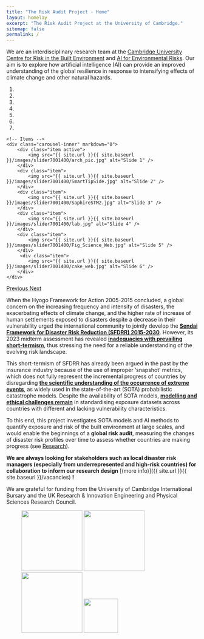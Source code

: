```yaml
---
title: "The Risk Audit Project - Home"
layout: homelay
excerpt: "The Risk Audit Project at the University of Cambridge."
sitemap: false
permalink: /
---
```


We are an interdisciplinary research team at the [Cambridge University Centre for Risk in the Built Environment](https://www.arct.cam.ac.uk/research/the-martin-centre/risk) and [AI for Environmental Risks](https://ai4er-cdt.esc.cam.ac.uk/). Our aim is to explore how artificial intelligence (AI) can provide an improved understanding of the global resilience in response to intensifying effects of climate change and other natural hazards.


<div markdown="0" id="carousel" class="carousel slide" data-ride="carousel" data-interval="4000" data-pause="hover" >
    <!-- Menu -->
    <ol class="carousel-indicators">
        <li data-target="#carousel" data-slide-to="0" class="active"></li>
        <li data-target="#carousel" data-slide-to="1"></li>
        <li data-target="#carousel" data-slide-to="2"></li>
        <li data-target="#carousel" data-slide-to="3"></li>
        <li data-target="#carousel" data-slide-to="4"></li>
        <li data-target="#carousel" data-slide-to="5"></li>
        <li data-target="#carousel" data-slide-to="6"></li>
    </ol>

    <!-- Items -->
    <div class="carousel-inner" markdown="0">
        <div class="item active">
            <img src="{{ site.url }}{{ site.baseurl }}/images/slider7001400/arch_pic.jpg" alt="Slide 1" />
        </div>
        <div class="item">
            <img src="{{ site.url }}{{ site.baseurl }}/images/slider7001400/SmartTipSide.jpg" alt="Slide 2" />
        </div>
        <div class="item">
            <img src="{{ site.url }}{{ site.baseurl }}/images/slider7001400/SaphireSTM2.jpg" alt="Slide 3" />
        </div>
        <div class="item">
            <img src="{{ site.url }}{{ site.baseurl }}/images/slider7001400/lab.jpg" alt="Slide 4" />
        </div>
        <div class="item">
            <img src="{{ site.url }}{{ site.baseurl }}/images/slider7001400/Fig_Science_Web.jpg" alt="Slide 5" />
        </div>       
         <div class="item">
            <img src="{{ site.url }}{{ site.baseurl }}/images/slider7001400/cake_web.jpg" alt="Slide 6" />
        </div>
    </div>
  <a class="left carousel-control" href="#carousel" role="button" data-slide="prev">
    <span class="glyphicon glyphicon-chevron-left" aria-hidden="true"></span>
    <span class="sr-only">Previous</span>
  </a>
  <a class="right carousel-control" href="#carousel" role="button" data-slide="next">
    <span class="glyphicon glyphicon-chevron-right" aria-hidden="true"></span>
    <span class="sr-only">Next</span>
  </a>
</div>

When the Hyogo Framework for Action 2005-2015 concluded, a global concern on the increasing frequency and intensity of disasters, the exacerbating effects of climate change, and the higher rate of increase of human settlements exposed to disasters despite a decrease in their vulnerability urged the international community to jointly develop the [**Sendai Framework for Disaster Risk Reduction (SFDRR) 2015-2030**](https://www.undrr.org/publication/sendai-framework-disaster-risk-reduction-2015-2030). However, its 2023 midterm assessment has revealed [**inadequacies with prevailing short-termism**](https://www.undrr.org/news/daily-report-18-may-2023-high-level-meeting-midterm-review-sendai-framework), thus stressing the need for a reliable understanding of the evolving risk landscape. 

This short-termism of SFDRR has already been argued in the past by the insurance industry because of the use of improper ‘snapshot’ metrics, which does not fully represent the incremental progress of countries by disregarding [**the scientific understanding of the occurrence of extreme events**](https://www.reinsurancene.ws/sendai-frameworks-targets-based-on-too-little-data-rms/), as widely used in the state-of-the-art (SOTA) probabilistic catastrophe models. Despite the availability of SOTA models, [**modelling and ethical challenges remain**](https://link.springer.com/article/10.1007/s11069-022-05590-7) in standardising exposure datasets across countries with different and lacking vulnerability characteristics. 

To this end, this project investigates SOTA models and AI methods to quantify exposure and risk of the built environment at large scales, and would enable the beginnings of a **global risk audit**, measuring the changes of disaster risk profiles over time to assess whether countries are making progress (see [Research](research)).

 **We are always looking for stakeholders such as local disaster risk managers (especially from underrepresented and high-risk countries) for collaboration to inform our research design** [(more info)]({{ site.url }}{{ site.baseurl }}/vacancies) **!**


We are grateful for funding from the University of Cambridge International Bursary and the UK Research & Innovation Engineering and Physical Sciences Research Council.

<figure class="fourth">
  <img src="{{ site.url }}{{ site.baseurl }}/images/logopic/cambridge_logo.jpg" style="width: 160px">
  <img src="{{ site.url }}{{ site.baseurl }}/images/logopic/ukri_epsrc_logo.png" style="width: 160px">
  <img src="{{ site.url }}{{ site.baseurl }}/images/logopic/dlr_logo.png" style="width: 160px">
  <img src="{{ site.url }}{{ site.baseurl }}/images/logopic/curbe_logo.jpg" style="width: 90px">
</figure>
